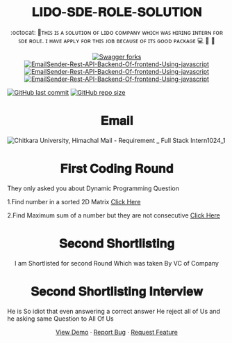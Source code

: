 <h1 align="center">𝐋𝐈𝐃𝐎-𝐒𝐃𝐄-𝐑𝐎𝐋𝐄-𝐒𝐎𝐋𝐔𝐓𝐈𝐎𝐍</h1>
<p align="center">:octocat: 🌟ᴛʜɪꜱ ɪꜱ ᴀ ꜱᴏʟᴜᴛɪᴏɴ ᴏꜰ ʟɪᴅᴏ ᴄᴏᴍᴘᴀɴʏ ᴡʜɪᴄʜ ᴡᴀꜱ ʜɪʀɪɴɢ ɪɴᴛᴇʀɴ ꜰᴏʀ ꜱᴅᴇ ʀᴏʟᴇ. ɪ ʜᴀᴠᴇ ᴀᴘᴘʟʏ ꜰᴏʀ ᴛʜɪꜱ ᴊᴏʙ ʙᴇᴄᴀᴜꜱᴇ ᴏꜰ ɪᴛꜱ ɢᴏᴏᴅ ᴘᴀᴄᴋᴀɢᴇ 💻 🎯 🚀 <p>
 <p align="center">
 <a href="https://github.com/ashish2030/LIDO-SDE-ROLE-SOLUTION-IN-2021-FOR-BATCH-2022/fork" target="blank">
 <img src="https://img.shields.io/github/forks/ashish2030/LIDO-SDE-ROLE-SOLUTION-IN-2021-FOR-BATCH-2022?style=flat-square" alt="Swagger forks"/>
</a>
<a href="https://github.com/ashish2030/Swagger/stargazers" target="blank">
<img src="https://img.shields.io/github/stars/ashish2030/LIDO-SDE-ROLE-SOLUTION-IN-2021-FOR-BATCH-2022?style=flat-square" alt="EmailSender-Rest-API-Backend-Of-frontend-Using-javascript"/>
</a>
<a href="https://github.com/ashish2030/LIDO-SDE-ROLE-SOLUTION-IN-2021-FOR-BATCH-2022/issues" target="blank">
<img src="https://img.shields.io/github/issues/ashish2030/LIDO-SDE-ROLE-SOLUTION-IN-2021-FOR-BATCH-2022?style=flat-square" alt="EmailSender-Rest-API-Backend-Of-frontend-Using-javascript"/>
</a>
<a href="https://github.com/ashish2030/LIDO-SDE-ROLE-SOLUTION-IN-2021-FOR-BATCH-2022/pulls" target="blank">
<img src="https://img.shields.io/github/issues-pr/ashish2030/LIDO-SDE-ROLE-SOLUTION-IN-2021-FOR-BATCH-2022?style=flat-square" alt="EmailSender-Rest-API-Backend-Of-frontend-Using-javascript"/>
</a>
</p>


[![GitHub last commit](https://img.shields.io/github/last-commit/ashish2030/LIDO-SDE-ROLE-SOLUTION-IN-2021-FOR-BATCH-2022)](https://github.com/ashish2030/LIDO-SDE-ROLE-SOLUTION-IN-2021-FOR-BATCH-2022/commits/master)
[![GitHub repo size](https://img.shields.io/github/repo-size/ashish2030/LIDO-SDE-ROLE-SOLUTION-IN-2021-FOR-BATCH-2022)](https://github.com/ashish2030/LIDO-SDE-ROLE-SOLUTION-IN-2021-FOR-BATCH-2022/archive/master.zip)
  
 <h1 align="center">𝐄𝐦𝐚𝐢𝐥</h1>  
 
![Chitkara University, Himachal Mail - Requirement _ Full Stack Intern1024_1](https://user-images.githubusercontent.com/61516051/121311833-6970c000-c922-11eb-834c-a5c1e51b09df.jpg)

   <h1 align="center">𝐅𝐢𝐫𝐬𝐭 𝐂𝐨𝐝𝐢𝐧𝐠 𝐑𝐨𝐮𝐧𝐝</h1>
 <p align="left">They only asked you about Dynamic Programming Question</p> 
    <p align="left">1.Find number in a sorted 2D Matrix  <a href="https://www.youtube.com/watch?v=VS0BcOiKaGI">Click Here</a> </p>
    <p align="left">2.Find Maximum sum of a number but they are not consecutive <a href="https://www.youtube.com/watch?v=VT4bZV24QNo&t=1539s&ab_channel=PepcodingPepcoding">Click Here</a></p>

    
<h1 align="center">𝐒𝐞𝐜𝐨𝐧𝐝 𝐒𝐡𝐨𝐫𝐭𝐥𝐢𝐬𝐭𝐢𝐧𝐠</h1>
     <p align="center">I am Shortlisted for second Round Which was taken By VC of Company</p>
      
  <h1 align="center">𝐒𝐞𝐜𝐨𝐧𝐝 𝐒𝐡𝐨𝐫𝐭𝐥𝐢𝐬𝐭𝐢𝐧𝐠 𝐈𝐧𝐭𝐞𝐫𝐯𝐢𝐞𝐰 </h1>
     <p align="left">He is So idiot that even answering a correct answer He reject all of Us and he asking same Question to All Of Us</p> 


   <p align="center">
    <a href="https://www.lidolearning.com/" target="blank">View Demo</a>
    ·
    <a href="https://github.com/ashish2030/LIDO-SDE-ROLE-SOLUTION-IN-2021-FOR-BATCH-2022/issues/new/choose">Report Bug</a>
    ·
    <a href="https://github.com/ashish2030/LIDO-SDE-ROLE-SOLUTION-IN-2021-FOR-BATCH-2022/issues/new/choose">Request Feature</a>
</p>
